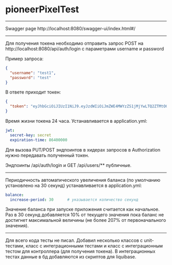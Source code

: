 # pioneerPixelTest

-----------------------------------------------------------------------------------------
Swagger page http://localhost:8080/swagger-ui/index.html#/

-----------------------------------------------------------------------------------------
Для получения токена необходимо отправить запрос POST на http://localhost:8080/api/auth/login с параметрами username и password

Пример запроса:
```json
{
  "username": "test1",
  "password": "test"
}
```
В ответе приходит токен:
```json
{
  "token": "eyJhbGciOiJIUzI1NiJ9.eyJzdWIiOiJmZWE4MWYzZS1jMjYwLTQ2ZTMtOGVjYi1hY2RjMzY2NGIxYzciLCJpYXQiOjE3NDcyOTc0NzcsImV4cCI6MTc0NzM4Mzg3N30.nYKIGKH3O1_V57xXBpu6aaisJ-5uAclpRACbv7Zrs0s"
}
```
Время жизни токена 24 часа. Устанавливается в application.yml:
```yaml
jwt:
  secret-key: secret
  expiration-time: 86400000
```

Для вызова PUT/POST эндпоинтов в хидерах запросов в Authorization нужно передавать полученный токен.

Эндпоинты /api/auth/login и GET /api/users/** публичные.

-----------------------------------------------------------------------------------------
Периодичность автоматического увеличения баланса (по умолчанию установлено на 30 секунд) устанавливается в application.yml:
```yaml
balance:
  increase-period: 30      # указывается количество секунд
```
Значение баланса при запуске приложения считается как начальное. Раз в 30 секунд добавляется 10% от текущего значения пока баланс не достигнет максимальной величины (не более 207% от первоначального значения).

-----------------------------------------------------------------------------------------
Для всего кода тесты не писал. Добавил несколько классов с unit-тестами, класс с интеграционными тестами и класс с интеграционным тестом для контроллера (для получения токена). В интеграционных тестах данные в бд добавляются из скриптов для liquibase.